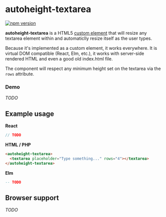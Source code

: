 # autoheight-textarea

[![npm version](https://badge.fury.io/js/autoheight-textarea.svg)](https://badge.fury.io/js/autoheight-textarea)

**autoheight-textarea** is a HTML5 [custom element](https://developer.mozilla.org/en-US/docs/Web/Web_Components/Using_custom_elements) that will resize any textarea element within and automaticlly resize itself as the user types. 

Because it's implemented as a custom element, it works everywhere. It is virtual DOM compatible (React, Elm, etc.), it works with server-side rendered HTML and even a good old index.html file.

The component will respect any minimum height set on the textarea via the `rows` attribute.

### Demo
*TODO*

## Example usage

**React**
```JavaScript
// TODO
```

**HTML / PHP**
```HTML
<autoheight-textarea>
  <textarea placeholder="Type something..." rows="4"></textarea>
</autoheight-textarea>
```

**Elm**
```Elm
-- TODO
```

## Browser support

*TODO*